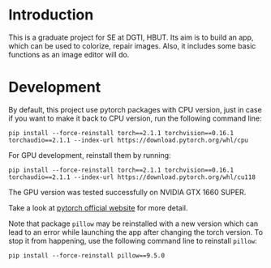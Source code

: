 # Introduction
This is a graduate project for SE at DGTI, HBUT. 
Its aim is to build an app, which can be used to colorize, repair images.
Also, it includes some basic functions as an image editor will do.

# Development
By default, this project use pytorch packages with CPU version, 
just in case if you want to make it back to CPU version,
run the following command line:
```commandline
pip install --force-reinstall torch==2.1.1 torchvision==0.16.1 torchaudio==2.1.1 --index-url https://download.pytorch.org/whl/cpu
```

For GPU development, reinstall them by running:
```commandline
pip install --force-reinstall torch==2.1.1 torchvision==0.16.1 torchaudio==2.1.1 --index-url https://download.pytorch.org/whl/cu118
```

The GPU version was tested successfully on NVIDIA GTX 1660 SUPER.

Take a look at [pytorch official website](https://pytorch.org/get-started/previous-versions/) for more detail.

Note that package `pillow` may be reinstalled with a new version 
which can lead to an error while launching the app 
after changing the torch version. To stop it from happening, 
use the following command line to reinstall `pillow`:
```commandline
pip install --force-reinstall pillow==9.5.0
```
